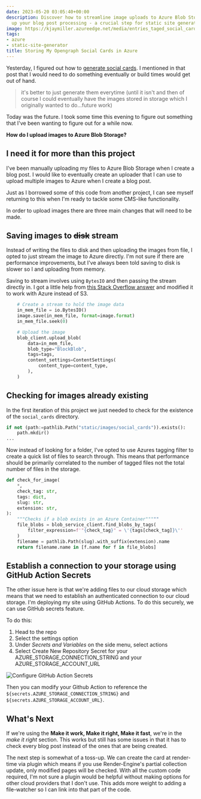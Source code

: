 ```yaml
---
date: 2023-05-20 03:05:40+00:00
description: Discover how to streamline image uploads to Azure Blob Storage and speed
  up your blog post processing - a crucial step for static site generators.
image: https://kjaymiller.azureedge.net/media/entries_taged_social_cards.png
tags:
- azure
- static-site-generator
title: Storing My Opengraph Social Cards in Azure
---
```


Yesterday, I figured out how to [generate social cards](adding-social-cards-to-my-static-site.html). I mentioned in that post that I would need to do something eventually or build times would get out of hand.

> it's better to just generate them everytime (until it isn't and then of course I could eventually have the images stored in storage which I originally wanted to do...future work)

Today was the future. I took some time this evening to figure out something that I've been wanting to figure out for a while now.

**How do I upload images to Azure Blob Storage?**

## I need it for more than this project

I've been manually uploading my files to Azure Blob Storage when I create a blog post. I would like to eventually create an uploader that I can use to upload multiple images to Azure when I create a blog post.

Just as I borrowed some of this code from another project, I can see myself returning to this when I'm ready to tackle some CMS-like functionality.

In order to upload images there are three main changes that will need to be made.

## Saving images to <strike>disk</strike> stream

Instead of writing the files to disk and then uploading the images from file, I opted to just stream the image to Azure directly. I'm not sure if there are performance improvements, but I've always been told saving to disk is slower so I and uploading from memory.

Saving to stream involves using `BytesIO` and then passing the stream directly in. I got a little help from [this Stack Overflow answer](https://stackoverflow.com/a/56241877) and modified it to work with Azure instead of S3.

```python
    # Create a stream to hold the image data
    in_mem_file = io.BytesIO()
    image.save(in_mem_file, format=image.format)
    in_mem_file.seek(0)

    # Upload the image
    blob_client.upload_blob(
        data=in_mem_file,
        blob_type="BlockBlob",
        tags=tags,
        content_settings=ContentSettings(
            content_type=content_type,
        ),
    )
```

## Checking for images already existing

In the first iteration of this project we just needed to check for the existence of the `social_cards` directory.

```python
if not (path:=pathlib.Path("static/images/social_cards")).exists():
    path.mkdir()
...
```

Now instead of looking for a folder, I've opted to use Azures tagging filter to create a quick list of files to search through. This means that performance should be primarily correlated to the number of tagged files not the total number of files in the storage.

```python
def check_for_image(
    *,
    check_tag: str,
    tags: dict,
    slug: str,
    extension: str,
):
    """Checks if a blob exists in an Azure Container"""""
    file_blobs = blob_service_client.find_blobs_by_tags(
        filter_expression=f'"{check_tag}" = \'{tags[check_tag]}\''
    )
    filename = pathlib.Path(slug).with_suffix(extension).name
    return filename.name in [f.name for f in file_blobs]
```

## Establish a connection to your storage using GitHub Action Secrets

The other issue here is that we're adding files to our cloud storage which means that we need to establish an authenticated connection to our cloud storage.
I'm deploying my site using GitHub Actions. To do this securely, we can use GitHub secrets feature.

To do this:
1. Head to the repo
2. Select the settings option
3. Under _Secrets and Variables_ on the side menu, select actions
4. Select Create New Repository Secret for your AZURE_STORAGE_CONNECTION_STRING and your AZURE_STORAGE_ACCOUNT_URL

![Configure GitHub Action Secrets](https://kjaymiller.azureedge.net/media/Add%20Github%20Actions%20Secrets.png)

Then you can modify your Github Action to reference the `${secrets.AZURE_STORAGE_CONNECTION_STRING}` and `${secrets.AZURE_STORAGE_ACCOUNT_URL}`.

## What's Next

If we're using the **Make it work, Make it right, Make it fast**, we're in the _make it right_ section. This works but still has some issues in that it has to check every blog post instead of the ones that are being created. 

The next step is somewhat of a toss-up. We can create the card at render-time via plugin which means if you use Render-Engine's partial collection update, only modified pages will be checked. With all the custom code required, I'm not sure a plugin would be helpful without making options for other cloud providers that I don't use. This adds more weight to adding a file-watcher so I can link into that part of the code.